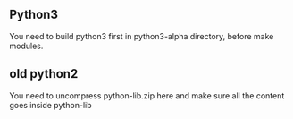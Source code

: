 ## Python3
You need to build python3 first in python3-alpha directory,
before make modules.


## old python2
You need to uncompress python-lib.zip here and make sure all the content
goes inside python-lib

